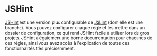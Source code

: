 # JSHint

[JSHint](http://jshint.com/) est une version plus configurable de [JSLint](JSLINT.md) (dont elle est une branche). Vous pouvez configurer chaque règle et les mettre dans un dossier de configuration, ce qui rend JSHint facile à utiliser lors de gros projets. JSHint a également une bonne documentation pour chacunes de ces règles, ainsi vous avez accès à l'explication de toutes ces fonctionnalités très précisemment.
